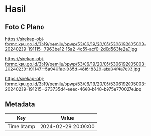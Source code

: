 # Hasil

## Foto C Plano

https://sirekap-obj-formc.kpu.go.id/3b19/pemilu/ppwp/53/06/19/20/05/5306192005003-20240229-191115--7963be12-15a2-4c55-acf0-2d0d563fe2a7.jpg

https://sirekap-obj-formc.kpu.go.id/3b19/pemilu/ppwp/53/06/19/20/05/5306192005003-20240229-191147--5a940fae-935d-48f6-8329-aba04f4a7e03.jpg

https://sirekap-obj-formc.kpu.go.id/3b19/pemilu/ppwp/53/06/19/20/05/5306192005003-20240229-191215--273735d4-eeec-4668-b148-b975e770027e.jpg


## Metadata

| Key        | Value               |
| ---------- | ------------------- |
| Time Stamp | 2024-02-29 20:00:00 |



